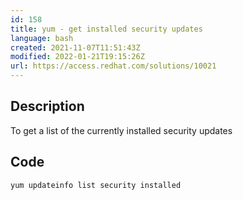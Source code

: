 ```yaml
---
id: 158
title: yum - get installed security updates
language: bash
created: 2021-11-07T11:51:43Z
modified: 2022-01-21T19:15:26Z
url: https://access.redhat.com/solutions/10021
---
```


## Description

To get a list of the currently installed security updates 

## Code

```bash
yum updateinfo list security installed
```

<!-- end -->

